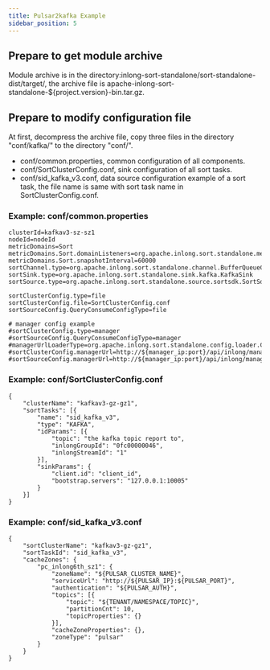 ```yaml
---
title: Pulsar2kafka Example
sidebar_position: 5
---
```


## Prepare to get module archive
Module archive is in the directory:inlong-sort-standalone/sort-standalone-dist/target/, the archive file is apache-inlong-sort-standalone-${project.version}-bin.tar.gz.

## Prepare to modify configuration file
At first, decompress the archive file, copy three files in the directory "conf/kafka/" to the directory "conf/".

- conf/common.properties, common configuration of all components.
- conf/SortClusterConfig.conf, sink configuration of all sort tasks.
- conf/sid_kafka_v3.conf, data source configuration example of a sort task, the file name is same with sort task name in SortClusterConfig.conf.


### Example: conf/common.properties

```
clusterId=kafkav3-sz-sz1
nodeId=nodeId
metricDomains=Sort
metricDomains.Sort.domainListeners=org.apache.inlong.sort.standalone.metrics.prometheus.PrometheusMetricListener
metricDomains.Sort.snapshotInterval=60000
sortChannel.type=org.apache.inlong.sort.standalone.channel.BufferQueueChannel
sortSink.type=org.apache.inlong.sort.standalone.sink.kafka.KafkaSink
sortSource.type=org.apache.inlong.sort.standalone.source.sortsdk.SortSdkSource

sortClusterConfig.type=file
sortClusterConfig.file=SortClusterConfig.conf
sortSourceConfig.QueryConsumeConfigType=file

# manager config example
#sortClusterConfig.type=manager
#sortSourceConfig.QueryConsumeConfigType=manager
#managerUrlLoaderType=org.apache.inlong.sort.standalone.config.loader.CommonPropertiesManagerUrlLoader
#sortClusterConfig.managerUrl=http://${manager_ip:port}/api/inlong/manager/openapi/sort/getClusterConfig
#sortSourceConfig.managerUrl=http://${manager_ip:port}/api/inlong/manager/openapi/sort/getSortSource
```

### Example: conf/SortClusterConfig.conf

```
{
	"clusterName": "kafkav3-gz-gz1",
	"sortTasks": [{
		"name": "sid_kafka_v3",
		"type": "KAFKA",
		"idParams": [{
			"topic": "the kafka topic report to",
			"inlongGroupId": "0fc00000046",
			"inlongStreamId": "1"
		}],
		"sinkParams": {
			"client.id": "client_id",
			"bootstrap.servers": "127.0.0.1:10005"
		}
	}]
}
```

### Example: conf/sid_kafka_v3.conf

```
{
	"sortClusterName": "kafkav3-gz-gz1",
	"sortTaskId": "sid_kafka_v3",
	"cacheZones": {
		"pc_inlong6th_sz1": {
			"zoneName": "${PULSAR_CLUSTER_NAME}",
			"serviceUrl": "http://${PULSAR_IP}:${PULSAR_PORT}",
			"authentication": "${PULSAR_AUTH}",
			"topics": [{
				"topic": "${TENANT/NAMESPACE/TOPIC}",
				"partitionCnt": 10,
				"topicProperties": {}
			}],
			"cacheZoneProperties": {},
			"zoneType": "pulsar"
		}
	}
}
```
